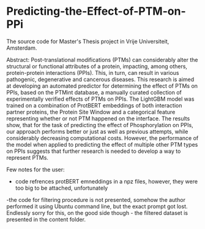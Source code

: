 # Predicting-the-Effect-of-PTM-on-PPi
The source code for Master's Thesis project in Vrije Universiteit, Amsterdam. 

Abstract:
Post-translational modifications (PTMs) can considerably alter the structural or functional attributes of a protein, impacting, among others, protein-protein interactions (PPIs). This, in turn, can result in various pathogenic, degenerative and cancerous diseases. This research is aimed at developing an automated predictor for determining the effect of PTMs on PPIs, based on the PTMint database, a manually curated collection of experimentally verified effects of PTMs on PPIs. The LightGBM model was trained on a combination of ProtBERT embeddings of both interaction partner proteins, the Protein Site Window and a categorical feature representing whether or not PTM happened on the interface. The results show, that for the task of predicting the effect of Phosphorylation on PPIs, our approach performs better or just as well as previous attempts, while considerably decreasing computational costs. However, the performance of the model when applied to predicting the effect of multiple other PTM types on PPIs suggests that further research is needed to develop a way to represent PTMs.

Few notes for the user:

- code refrences protBERT emneddings in a npz files, however, they were too big to be attached, unfortunately

-the code for filtering procedure is not presented, somehow the author performed it using Ubuntu command line, but the exact prompt got lost. Endlessly sorry for this, on the good side though - the filtered dataset is presented in the content folder.
